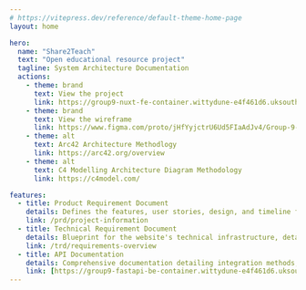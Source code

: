 ```yaml
---
# https://vitepress.dev/reference/default-theme-home-page
layout: home

hero:
  name: "Share2Teach"
  text: "Open educational resource project"
  tagline: System Architecture Documentation
  actions:
    - theme: brand
      text: View the project
      link: https://group9-nuxt-fe-container.wittydune-e4f461d6.uksouth.azurecontainerapps.io
    - theme: brand
      text: View the wireframe
      link: https://www.figma.com/proto/jHfYyjctrU6Ud5FIaAdJv4/Group-9-Low-Fidelity-Wireframe?node-id=0-1&t=QFNMCXKmwehyTaEW-1
    - theme: alt
      text: Arc42 Architecture Methodlogy
      link: https://arc42.org/overview
    - theme: alt
      text: C4 Modelling Architecture Diagram Methodology
      link: https://c4model.com/

features:
  - title: Product Requirement Document
    details: Defines the features, user stories, design, and timeline for developing the website, ensuring alignment with user needs and business goals.
    link: /prd/project-information
  - title: Technical Requirement Document
    details: Blueprint for the website's technical infrastructure, detailing system architecture, functionality, security, and testing criteria.
    link: /trd/requirements-overview
  - title: API Documentation
    details: Comprehensive documentation detailing integration methods, endpoints, parameters, authentication, and response formats for seamless utilization of website functionalities.
    link: [https://group9-fastapi-be-container.wittydune-e4f461d6.uksouth.azurecontainerapps.io/docs]
---
```


